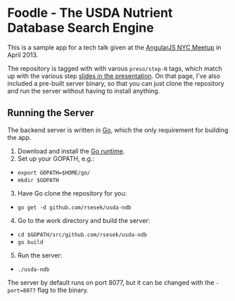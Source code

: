 # Foodle - The USDA Nutrient Database Search Engine

This is a sample app for a tech talk given at the [AngularJS NYC Meetup](http://www.meetup.com/angularjs-nyc) in April 2013.

The repository is tagged with with varous `preso/step-N` tags, which match up with the various step [slides in the presentation](http://robert.sesek.com/thoughts/2013/4/angularjs_nyc_meetup_april_2013.html). On that page, I've also included a pre-built server binary, so that you can just clone the repository and run the server without having to install anything.

## Running the Server

The backend server is written in [Go](http://golang.org), which the only requirement for building the app.

1. Download and install the [Go runtime](http://golang.org/doc/install).
2. Set up your GOPATH, e.g.:
  * `export GOPATH=$HOME/go/`
  * `mkdir $GOPATH`
3. Have Go clone the repository for you:
  * `go get -d github.com/rsesek/usda-ndb`
4. Go to the work directory and build the server:
  * `cd $GOPATH/src/github.com/rsesek/usda-ndb`
  * `go build`
5. Run the server:
  * `./usda-ndb`

The server by default runs on port 8077, but it can be changed with the `-port=8077` flag to the binary.
